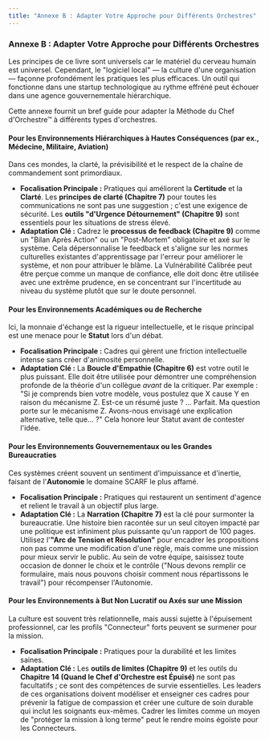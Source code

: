 ```yaml
---
title: "Annexe B : Adapter Votre Approche pour Différents Orchestres"
---
```

### **Annexe B : Adapter Votre Approche pour Différents Orchestres**

Les principes de ce livre sont universels car le matériel du cerveau humain est universel. Cependant, le "logiciel local" — la culture d'une organisation — façonne profondément les pratiques les plus efficaces. Un outil qui fonctionne dans une startup technologique au rythme effréné peut échouer dans une agence gouvernementale hiérarchique.

Cette annexe fournit un bref guide pour adapter la Méthode du Chef d'Orchestre™ à différents types d'orchestres.

#### **Pour les Environnements Hiérarchiques à Hautes Conséquences (par ex., Médecine, Militaire, Aviation)**
Dans ces mondes, la clarté, la prévisibilité et le respect de la chaîne de commandement sont primordiaux.
*   **Focalisation Principale :** Pratiques qui améliorent la **Certitude** et la **Clarté**. Les **principes de clarté (Chapitre 7)** pour toutes les communications ne sont pas une suggestion ; c'est une exigence de sécurité. Les **outils "d'Urgence Détournement" (Chapitre 9)** sont essentiels pour les situations de stress élevé.
*   **Adaptation Clé :** Cadrez le **processus de feedback (Chapitre 9)** comme un "Bilan Après Action" ou un "Post-Mortem" obligatoire et axé sur le système. Cela dépersonnalise le feedback et s'aligne sur les normes culturelles existantes d'apprentissage par l'erreur pour améliorer le système, et non pour attribuer le blâme. La Vulnérabilité Calibrée peut être perçue comme un manque de confiance, elle doit donc être utilisée avec une extrême prudence, en se concentrant sur l'incertitude au niveau du système plutôt que sur le doute personnel.

#### **Pour les Environnements Académiques ou de Recherche**
Ici, la monnaie d'échange est la rigueur intellectuelle, et le risque principal est une menace pour le **Statut** lors d'un débat.
*   **Focalisation Principale :** Cadres qui gèrent une friction intellectuelle intense sans créer d'animosité personnelle.
*   **Adaptation Clé :** La **Boucle d'Empathie (Chapitre 6)** est votre outil le plus puissant. Elle doit être utilisée pour démontrer une compréhension profonde de la théorie d'un collègue *avant* de la critiquer. Par exemple : "Si je comprends bien votre modèle, vous postulez que X cause Y en raison du mécanisme Z. Est-ce un résumé juste ? ... Parfait. Ma question porte sur le mécanisme Z. Avons-nous envisagé une explication alternative, telle que... ?" Cela honore leur Statut avant de contester l'idée.

#### **Pour les Environnements Gouvernementaux ou les Grandes Bureaucraties**
Ces systèmes créent souvent un sentiment d'impuissance et d'inertie, faisant de l'**Autonomie** le domaine SCARF le plus affamé.
*   **Focalisation Principale :** Pratiques qui restaurent un sentiment d'agence et relient le travail à un objectif plus large.
*   **Adaptation Clé :** La **Narration (Chapitre 7)** est la clé pour surmonter la bureaucratie. Une histoire bien racontée sur un seul citoyen impacté par une politique est infiniment plus puissante qu'un rapport de 100 pages. Utilisez l'**"Arc de Tension et Résolution"** pour encadrer les propositions non pas comme une modification d'une règle, mais comme une mission pour mieux servir le public. Au sein de votre équipe, saisissez toute occasion de donner le choix et le contrôle ("Nous devons remplir ce formulaire, mais nous pouvons choisir comment nous répartissons le travail") pour récompenser l'Autonomie.

#### **Pour les Environnements à But Non Lucratif ou Axés sur une Mission**
La culture est souvent très relationnelle, mais aussi sujette à l'épuisement professionnel, car les profils "Connecteur" forts peuvent se surmener pour la mission.
*   **Focalisation Principale :** Pratiques pour la durabilité et les limites saines.
*   **Adaptation Clé :** Les **outils de limites (Chapitre 9)** et les outils du **Chapitre 14 (Quand le Chef d'Orchestre est Épuisé)** ne sont pas facultatifs ; ce sont des compétences de survie essentielles. Les leaders de ces organisations doivent modéliser et enseigner ces cadres pour prévenir la fatigue de compassion et créer une culture de soin durable qui inclut les soignants eux-mêmes. Cadrer les limites comme un moyen de "protéger la mission à long terme" peut le rendre moins égoïste pour les Connecteurs.
